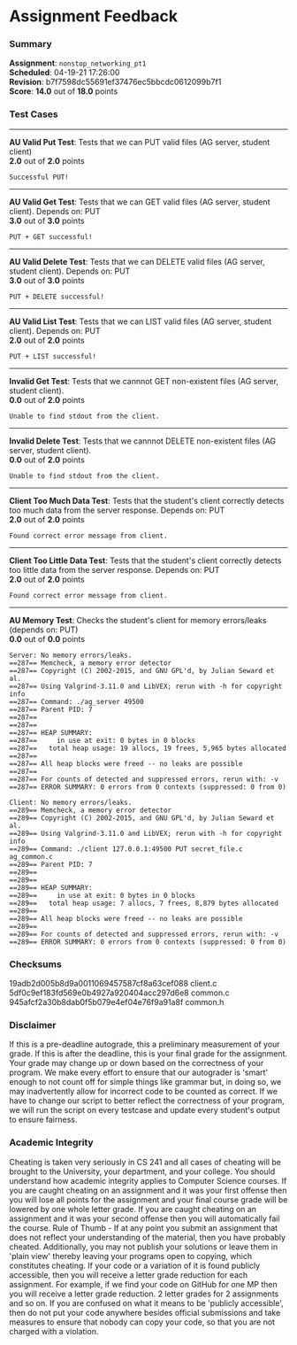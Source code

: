 # Assignment Feedback

### Summary

**Assignment**: `nonstop_networking_pt1`  
**Scheduled**: 04-19-21 17:26:00  
**Revision**: b7f7598dc55691ef37476ec5bbcdc0612099b7f1  
**Score**: **14.0** out of **18.0** points

### Test Cases
---

**AU Valid Put Test**: Tests that we can PUT valid files (AG server, student client)  
**2.0** out of **2.0** points
```
Successful PUT!
```
---

**AU Valid Get Test**: Tests that we can GET valid files (AG server, student client). Depends on: PUT  
**3.0** out of **3.0** points
```
PUT + GET successful!
```
---

**AU Valid Delete Test**: Tests that we can DELETE valid files (AG server, student client). Depends on: PUT  
**3.0** out of **3.0** points
```
PUT + DELETE successful!
```
---

**AU Valid List Test**: Tests that we can LIST valid files (AG server, student client). Depends on: PUT  
**2.0** out of **2.0** points
```
PUT + LIST successful!
```
---

**Invalid Get Test**: Tests that we cannnot GET non-existent files (AG server, student client).  
**0.0** out of **2.0** points
```
Unable to find stdout from the client.
```
---

**Invalid Delete Test**: Tests that we cannnot DELETE non-existent files (AG server, student client).  
**0.0** out of **2.0** points
```
Unable to find stdout from the client.
```
---

**Client Too Much Data Test**: Tests that the student's client correctly detects too much data from the server response. Depends on: PUT  
**2.0** out of **2.0** points
```
Found correct error message from client.
```
---

**Client Too Little Data Test**: Tests that the student's client correctly detects too little data from the server response. Depends on: PUT  
**2.0** out of **2.0** points
```
Found correct error message from client.
```
---

**AU Memory Test**: Checks the student's client for memory errors/leaks (depends on: PUT)  
**0.0** out of **0.0** points
```
Server: No memory errors/leaks.
==287== Memcheck, a memory error detector
==287== Copyright (C) 2002-2015, and GNU GPL'd, by Julian Seward et al.
==287== Using Valgrind-3.11.0 and LibVEX; rerun with -h for copyright info
==287== Command: ./ag_server 49500
==287== Parent PID: 7
==287== 
==287== 
==287== HEAP SUMMARY:
==287==     in use at exit: 0 bytes in 0 blocks
==287==   total heap usage: 19 allocs, 19 frees, 5,965 bytes allocated
==287== 
==287== All heap blocks were freed -- no leaks are possible
==287== 
==287== For counts of detected and suppressed errors, rerun with: -v
==287== ERROR SUMMARY: 0 errors from 0 contexts (suppressed: 0 from 0)

Client: No memory errors/leaks.
==289== Memcheck, a memory error detector
==289== Copyright (C) 2002-2015, and GNU GPL'd, by Julian Seward et al.
==289== Using Valgrind-3.11.0 and LibVEX; rerun with -h for copyright info
==289== Command: ./client 127.0.0.1:49500 PUT secret_file.c ag_common.c
==289== Parent PID: 7
==289== 
==289== 
==289== HEAP SUMMARY:
==289==     in use at exit: 0 bytes in 0 blocks
==289==   total heap usage: 7 allocs, 7 frees, 8,879 bytes allocated
==289== 
==289== All heap blocks were freed -- no leaks are possible
==289== 
==289== For counts of detected and suppressed errors, rerun with: -v
==289== ERROR SUMMARY: 0 errors from 0 contexts (suppressed: 0 from 0)
```
### Checksums

19adb2d005b8d9a0011069457587cf8a63cef088 client.c  
5df0c9ef183fd569e0b4927a920404acc297d6e8 common.c  
945afcf2a30b8dab0f5b079e4ef04e76f9a91a8f common.h


### Disclaimer
If this is a pre-deadline autograde, this a preliminary measurement of your grade.
If this is after the deadline, this is your final grade for the assignment.
Your grade may change up or down based on the correctness of your program.
We make every effort to ensure that our autograder is 'smart' enough to not count off
for simple things like grammar but, in doing so, we may inadvertently allow for
incorrect code to be counted as correct.
If we have to change our script to better reflect the correctness of your program,
we will run the script on every testcase and update every student's output to ensure fairness.



### Academic Integrity
Cheating is taken very seriously in CS 241 and all cases of cheating will be brought to the University, your department, and your college.
You should understand how academic integrity applies to Computer Science courses.
If you are caught cheating on an assignment and it was your first offense then you will lose all points for the assignment and your final course
grade will be lowered by one whole letter grade. If you are caught cheating on an assignment and it was your second offense then you will automatically fail the course.
Rule of Thumb - If at any point you submit an assignment that does not reflect your understanding of the material, then you have probably cheated.
Additionally, you may not publish your solutions or leave them in 'plain view' thereby leaving your programs open to copying, which constitutes cheating.
If your code or a variation of it is found publicly accessible, then you will receive a letter grade reduction for each assignment.
For example, if we find your code on GitHub for one MP then you will receive a letter grade reduction. 2 letter grades for 2 assignments and so on.
If you are confused on what it means to be 'publicly accessible', then do not put your code anywhere besides official submissions and take measures
to ensure that nobody can copy your code, so that you are not charged with a violation.


